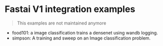 # Fastai V1 integration examples
> This examples are not maintained anymore

- food101: a image classification trains a densenet using wandb logging.
- simpson: A training and sweep on an Image classification problem.